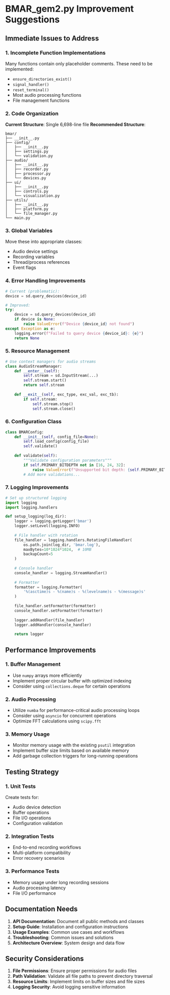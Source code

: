 # BMAR_gem2.py Improvement Suggestions

## Immediate Issues to Address

### 1. Incomplete Function Implementations
Many functions contain only placeholder comments. These need to be implemented:
- `ensure_directories_exist()`
- `signal_handler()`
- `reset_terminal()`
- Most audio processing functions
- File management functions

### 2. Code Organization
**Current Structure**: Single 6,698-line file
**Recommended Structure**:
```
bmar/
├── __init__.py
├── config/
│   ├── __init__.py
│   ├── settings.py
│   └── validation.py
├── audio/
│   ├── __init__.py
│   ├── recorder.py
│   ├── processor.py
│   └── devices.py
├── ui/
│   ├── __init__.py
│   ├── controls.py
│   └── visualization.py
├── utils/
│   ├── __init__.py
│   ├── platform.py
│   └── file_manager.py
└── main.py
```

### 3. Global Variables
Move these into appropriate classes:
- Audio device settings
- Recording variables
- Thread/process references
- Event flags

### 4. Error Handling Improvements
```python
# Current (problematic):
device = sd.query_devices(device_id)

# Improved:
try:
    device = sd.query_devices(device_id)
    if device is None:
        raise ValueError(f"Device {device_id} not found")
except Exception as e:
    logging.error(f"Failed to query device {device_id}: {e}")
    return None
```

### 5. Resource Management
```python
# Use context managers for audio streams
class AudioStreamManager:
    def __enter__(self):
        self.stream = sd.InputStream(...)
        self.stream.start()
        return self.stream
    
    def __exit__(self, exc_type, exc_val, exc_tb):
        if self.stream:
            self.stream.stop()
            self.stream.close()
```

### 6. Configuration Class
```python
class BMARConfig:
    def __init__(self, config_file=None):
        self.load_config(config_file)
        self.validate()
    
    def validate(self):
        """Validate configuration parameters"""
        if self.PRIMARY_BITDEPTH not in [16, 24, 32]:
            raise ValueError(f"Unsupported bit depth: {self.PRIMARY_BITDEPTH}")
        # Add more validations...
```

### 7. Logging Improvements
```python
# Set up structured logging
import logging
import logging.handlers

def setup_logging(log_dir):
    logger = logging.getLogger('bmar')
    logger.setLevel(logging.INFO)
    
    # File handler with rotation
    file_handler = logging.handlers.RotatingFileHandler(
        os.path.join(log_dir, 'bmar.log'),
        maxBytes=10*1024*1024,  # 10MB
        backupCount=5
    )
    
    # Console handler
    console_handler = logging.StreamHandler()
    
    # Formatter
    formatter = logging.Formatter(
        '%(asctime)s - %(name)s - %(levelname)s - %(message)s'
    )
    
    file_handler.setFormatter(formatter)
    console_handler.setFormatter(formatter)
    
    logger.addHandler(file_handler)
    logger.addHandler(console_handler)
    
    return logger
```

## Performance Improvements

### 1. Buffer Management
- Use `numpy` arrays more efficiently
- Implement proper circular buffer with optimized indexing
- Consider using `collections.deque` for certain operations

### 2. Audio Processing
- Utilize `numba` for performance-critical audio processing loops
- Consider using `asyncio` for concurrent operations
- Optimize FFT calculations using `scipy.fft`

### 3. Memory Usage
- Monitor memory usage with the existing `psutil` integration
- Implement buffer size limits based on available memory
- Add garbage collection triggers for long-running operations

## Testing Strategy

### 1. Unit Tests
Create tests for:
- Audio device detection
- Buffer operations
- File I/O operations
- Configuration validation

### 2. Integration Tests
- End-to-end recording workflows
- Multi-platform compatibility
- Error recovery scenarios

### 3. Performance Tests
- Memory usage under long recording sessions
- Audio processing latency
- File I/O performance

## Documentation Needs

1. **API Documentation**: Document all public methods and classes
2. **Setup Guide**: Installation and configuration instructions
3. **Usage Examples**: Common use cases and workflows
4. **Troubleshooting**: Common issues and solutions
5. **Architecture Overview**: System design and data flow

## Security Considerations

1. **File Permissions**: Ensure proper permissions for audio files
2. **Path Validation**: Validate all file paths to prevent directory traversal
3. **Resource Limits**: Implement limits on buffer sizes and file sizes
4. **Logging Security**: Avoid logging sensitive information
